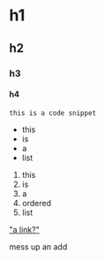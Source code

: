 # h1
## h2
### h3
#### h4

```
this is a code snippet
```

* this
* is
* a
* list

1. this
2. is
3. a
4. ordered
5. list

["a link?"]("www.google.com")

mess up an add
